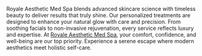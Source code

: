 Royale Aesthetic Med Spa blends advanced skincare science with timeless beauty to deliver results that truly shine. Our personalized treatments are designed to enhance your natural glow with care and precision. From soothing facials to non-invasive rejuvenation, every service reflects luxury and expertise. At [Royale Aesthetic Med Spa](https://royaleaestheticsandbeauty.com/), your comfort, confidence, and well-being are our top priority. Experience a serene escape where modern aesthetics meet holistic self-care.
